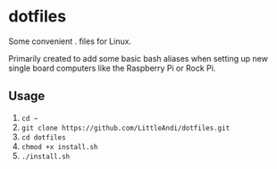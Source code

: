 # dotfiles
Some convenient . files for Linux.

Primarily created to add some basic bash aliases when setting up new
single board computers like the Raspberry Pi or Rock Pi.

## Usage

1. `cd ~`
2. `git clone https://github.com/LittleAndi/dotfiles.git`
3. `cd dotfiles`
4. `chmod +x install.sh`
5. `./install.sh`